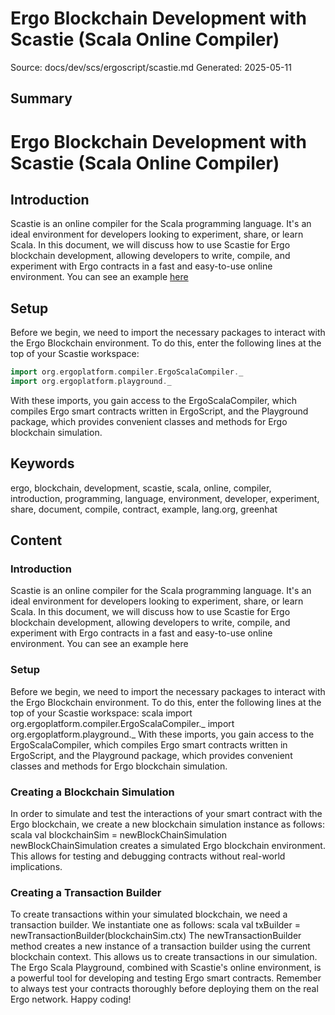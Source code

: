 # Ergo Blockchain Development with Scastie (Scala Online Compiler)
Source: docs/dev/scs/ergoscript/scastie.md
Generated: 2025-05-11

## Summary
# Ergo Blockchain Development with Scastie (Scala Online Compiler)

## Introduction

Scastie is an online compiler for the Scala programming language. It's an ideal environment for developers looking to experiment, share, or learn Scala. In this document, we will discuss how to use Scastie for Ergo blockchain development, allowing developers to write, compile, and experiment with Ergo contracts in a fast and easy-to-use online environment. You can see an example [here](https://scastie.scala-lang.org/greenhat/T2jSEv11QcWpXX1XrcHUdw/31)

## Setup
Before we begin, we need to import the necessary packages to interact with the Ergo Blockchain environment. To do this, enter the following lines at the top of your Scastie workspace:

```scala
import org.ergoplatform.compiler.ErgoScalaCompiler._
import org.ergoplatform.playground._
```

With these imports, you gain access to the ErgoScalaCompiler, which compiles Ergo smart contracts written in ErgoScript, and the Playground package, which provides convenient classes and methods for Ergo blockchain simulation.

## Keywords
ergo, blockchain, development, scastie, scala, online, compiler, introduction, programming, language, environment, developer, experiment, share, document, compile, contract, example, lang.org, greenhat

## Content
### Introduction
Scastie is an online compiler for the Scala programming language. It's an ideal environment for developers looking to experiment, share, or learn Scala. In this document, we will discuss how to use Scastie for Ergo blockchain development, allowing developers to write, compile, and experiment with Ergo contracts in a fast and easy-to-use online environment.
You can see an example here

### Setup
Before we begin, we need to import the necessary packages to interact with the Ergo Blockchain environment. To do this, enter the following lines at the top of your Scastie workspace:
scala
import org.ergoplatform.compiler.ErgoScalaCompiler._
import org.ergoplatform.playground._
With these imports, you gain access to the ErgoScalaCompiler, which compiles Ergo smart contracts written in ErgoScript, and the Playground package, which provides convenient classes and methods for Ergo blockchain simulation.

### Creating a Blockchain Simulation
In order to simulate and test the interactions of your smart contract with the Ergo blockchain, we create a new blockchain simulation instance as follows:
scala
val blockchainSim = newBlockChainSimulation
newBlockChainSimulation creates a simulated Ergo blockchain environment. This allows for testing and debugging contracts without real-world implications.

### Creating a Transaction Builder
To create transactions within your simulated blockchain, we need a transaction builder. We instantiate one as follows:
scala
val txBuilder = newTransactionBuilder(blockchainSim.ctx)
The newTransactionBuilder method creates a new instance of a transaction builder using the current blockchain context. This allows us to create transactions in our simulation.
The Ergo Scala Playground, combined with Scastie's online environment, is a powerful tool for developing and testing Ergo smart contracts. Remember to always test your contracts thoroughly before deploying them on the real Ergo network. Happy coding!
